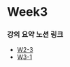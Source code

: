 # Week3

### 강의 요약 노션 링크

- [W2-3](https://lavender-jingle-d0e.notion.site/W2-Broadcasting-in-Python-c233e8b8b60a448fbe25ecd9fbe2ee4b?pvs=4)
- [W3-1](https://lavender-jingle-d0e.notion.site/W3-One-hidden-layer-Neural-Network-57ed1f1d3eef4de088e809059bc38b34?pvs=4)
